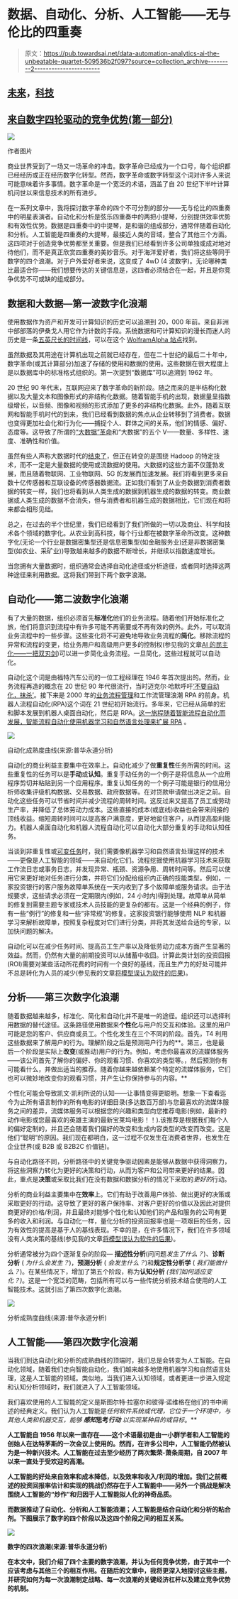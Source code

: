# 数据、自动化、分析、人工智能——无与伦比的四重奏

> 原文：<https://pub.towardsai.net/data-automation-analytics-ai-the-unbeatable-quartet-509536b2f097?source=collection_archive---------2----------------------->

## [未来](https://towardsai.net/p/category/future)，[科技](https://towardsai.net/p/category/technology)

## [来自数字四轮驱动的竞争优势(第一部分)](https://medium.com/the-innovation/tagged/strategy)

![](img/2d93bbc3bcbe916904cbe1b99fd8dad3.png)

作者图片

商业世界受到了一场又一场革命的冲击。数字革命已经成为一个口号，每个组织都已经经历或正在经历数字化转型。然而，数字革命或数字转型这个词对许多人来说可能意味着许多事情。数字革命是一个宽泛的术语，涵盖了自 20 世纪下半叶计算机问世以来信息技术的所有进步。

在一系列文章中，我将探讨数字革命的四个不可分割的部分——无与伦比的四重奏中的明星表演者。自动化和分析是弦乐四重奏中的两把小提琴，分别提供效率优势和有效性优势。数据是四重奏中的中提琴，是和谐的组成部分，通常伴随着自动化和分析。人工智能是四重奏的大提琴，最接近人类的音域，整合了其他三个方面。这四项对于创造竞争优势都至关重要。但是我们已经看到许多公司单独或成对地对待他们，而不是真正欣赏四重奏的美妙音乐。对于海洋爱好者，我们将这些等同于数字的四个浪潮。对于户外爱好者来说，这变成了 4wD (4 波数字)。无论哪种类比最适合你——我们想要传达的关键信息是，这四者必须结合在一起，并且是你竞争优势不可或缺的组成部分。

## 数据和大数据—第一波数字化浪潮

使用数据作为资产和开发可计算知识的历史可以追溯到 20，000 年前。来自非洲中部部落的伊桑戈人用它作为计数的手段。系统数据和可计算知识的漫长而迷人的历史是一条[五英尺长的时间线](https://writings.stephenwolfram.com/2011/08/advance-of-the-data-civilization-a-timeline/)，可以在这个 [WolframAlpha 站点](https://www.wolframalpha.com/docs/timeline/)找到。

虽然数据及其用途在计算机出现之前就已经存在，但在二十世纪的最后二十年中，数字革命(或其计算部分)加速了存储的使用和数据的使用。这些数据在很大程度上是以数据库中的标准格式组织的。第一次提到“数据库”可以追溯到 1962 年。

20 世纪 90 年代末，互联网迎来了数字革命的新阶段。随之而来的是半结构化数据以及大量文本和图像形式的非结构化数据。随着智能手机的出现，数据量呈指数级增长，以音频、图像和视频的形式添加了更多的非结构化数据。此外，随着互联网和智能手机时代的到来，我们已经看到数据的焦点从企业转移到了消费者。数据也变得更加社会化和行为化——捕捉个人、群体之间的关系，他们的情感、偏好、态度等。这导致了所谓的[“大数据”革命](https://hbr.org/2012/10/big-data-the-management-revolution)和“大数据”的五个 V——数量、多样性、速度、准确性和价值。

虽然有些人声称大数据时代的[结束了](https://www.kdnuggets.com/2019/07/death-big-data-multi-cloud-era.html)，但正在转变的是围绕 Hadoop 的特定技术，而不一定是大量数据的使用或流数据的使用。大数据的这些方面不仅蓬勃发展，而且随着物联网、工业物联网、5G 的发展而加速发展。我们将看到更多来自数十亿传感器和互联设备的传感器数据流。正如我们看到了从业务数据到消费者数据的转变一样，我们也将看到从人类生成的数据到机器生成的数据的转变。商业数据或人类生成的数据不会消失，但与消费者和机器生成的数据相比，它们现在和将来都会相形见绌。

总之，在过去的半个世纪里，我们已经看到了我们所做的一切以及商业、科学和技术各个领域的数字化。从农业到高科技，每个行业都在被数字革命所改变。这种数字化(无论一个行业是数据密集型还是信息密集型(如金融服务业)还是非数据密集型(如农业、采矿业))导致越来越多的数据不断增长，并继续以指数速度增长。

当您拥有大量数据时，组织通常会选择自动化途径或分析途径，或者同时选择这两种途径来利用数据。这将我们带到下两个数字浪潮。

## 自动化——第二波数字化浪潮

有了大量的数据，组织必须首先**标准化**他们的业务流程。随着他们开始标准化之旅，他们将意识到流程中有许多可能不再需要或不再有效的例外。此外，可以取消业务流程中的一些步骤。这些变化将不可避免地导致业务流程的**简化**。移除流程的异常和流程的变更，给业务用户和高级用户更多的控制权(参见我的文章[AI 的民主化——一把双刃剑](https://towardsdatascience.com/democratization-of-ai-de155f0616b5))可以进一步简化业务流程。一旦简化，这些过程就可以自动化。

自动化这个词是由福特汽车公司的一位工程经理在 1946 年首次提出的。然而，业务流程再造的概念在 20 世纪 90 年代很流行，当时迈克尔·哈默呼吁[‘不要自动化，抹杀’](https://hbr.org/1990/07/reengineering-work-dont-automate-obliterate)。接下来是 2000 年的[业务流程管理](https://www.bptrends.com/publicationfiles/06-05%20WP%20ABPMP%20Activities%20-%20Lusk%20et%20al2.pdf)和工作流管理浪潮 RPA 的前身。机器人流程自动化(RPA)这个词在 21 世纪初开始流行。多年来，它已经从简单的宏和脚本发展到机器人桌面自动化，然后是 RPA。[这一旅程随着智能流程自动化而发展，智能流程自动化使用机器学习和自然语言处理来扩展 RPA](https://www.pwc.com/us/en/services/consulting/library/unlocking-automation-value/business-processes.html) 。

![](img/18c1ec66956f735fa6bd92d0798e3115.png)

自动化成熟度曲线(来源:普华永道分析)

自动化的商业利益主要集中在效率上。自动化减少了做**重复性**任务所需的时间。这些重复性的任务可以是**手动**或**认知**。重复手动任务的一个例子是将信息从一个应用程序剪切并粘贴到另一个应用程序。重复认知任务的一个例子可能是银行的信用分析师收集评级机构数据、交易数据、政府数据等。在对贷款申请做出决定之前。自动化这些任务可以节省时间并减少流程的周转时间。这反过来又提高了员工或劳动生产率，并降低了总体劳动力成本。这些直接的成本(或底线)收益也会带来间接的顶线收益。缩短周转时间可以提高客户满意度，更好地留住客户，从而提高盈利能力。机器人桌面自动化和机器人流程自动化可以自动化大部分重复的手动和认知任务。

当谈到非重复性或[可变任务](https://hbr.org/2019/02/how-to-break-down-work-into-tasks-that-can-be-automated)时，我们需要像机器学习和自然语言处理这样的技术——更像是人工智能的领域——来自动化它们。流程挖掘使用机器学习技术来获取工作流日志或事务日志，并发现异常、瓶颈、资源争用、周转时间等。然后可以使用它来更好地对任务进行分类，并将它们分配给组织内正确的技能类型。例如，一家投资银行的客户服务故障单系统在一天内收到了多个故障单或服务请求。由于法规要求，这些请求必须在一定期限内(例如，24 小时内)得到处理。故障单从简单的修复到需要主题专家或技术人员技能的更复杂的都有。这是一个经典的例子，你有一些“例行”的修复和一些“非常规”的修复。这家投资银行能够使用 NLP 和机器学习来解析故障单，按照复杂程度对它们进行分类，并将其发送给合适的专家，以加快问题的解决。

自动化可以在减少任务时间、提高员工生产率以及降低劳动力成本方面产生显著的效益。然而，仍然有大量的前期投资可以从储蓄中收回。计算此类计划的投资回报(ROI)需要对某些活动所花费的时间有一个良好的基线，而且生产力的好处可能并不总是转化为人员的减少(参见我的文章[将模型误认为软件的后果](https://towardsdatascience.com/consequences-of-mistaking-models-for-software-94d813f115f5))。

## 分析——第三次数字化浪潮

随着数据越来越多，标准化、简化和自动化并不是唯一的途径。组织还可以选择利用数据的替代途径。这条路径使用数据来**个性化**与用户的交互和体验。这里的用户可能是您的客户、供应商或员工。个性化发生在三个不同的阶段。首先，T4 利用这些数据来了解用户的行为。理解阶段之后是预测用户行为的**。第三，也是最后一个阶段是实际上**改变**(或推动)用户的行为。例如，考虑你最喜欢的流媒体服务——该公司首先了解你的偏好、你的观看习惯、你喜欢的类型等。，然后预测你有可能看什么，并做出适当的推荐。随着你越来越依赖某个特定的流媒体服务，它们也可以微妙地改变你的观看习惯，并产生让你保持参与的内容。**

个性化可能会导致凯文·凯利所说的认知——让事情变得更聪明。想象一下查看迄今为止所有语言制作的所有电影的详细目录(多达数百万部)与您最喜欢的流媒体服务之间的差异，流媒体服务可以根据您的兴趣和类型向您推荐电影(例如，最新的动作电影或您最喜欢的英雄主演的最新宝莱坞电影！！).该推荐是根据我们每个人的偏好定制的，并且还会随着我们偏好的改变和生成内容类型的改变而改变。这是他们“聪明”的原因。我们现在都明白，这一过程不仅发生在消费者世界，也发生在企业世界(或 B2B 或 B2B2C 价值链)。

与自动化路径不同，分析路径中的关键竞争驱动因素是能够从数据中获得洞察力，将这些洞察力转化为更好的决策和行动，从而为客户和公司带来更好的结果。因此，重点是**决策**或采取比我们在没有数据和数据分析的情况下采取的*更好的*行动。

分析的商业利益主要集中在**效率**上。它们有助于改善用户体验、做出更好的决策或采取更好的行动。这导致了更好的客户保持率、对客户更好的价值以及因此对提供商更好的价格/利润，并且最终对能够个性化和认知他们的产品和服务的公司有更多的收入和利润。与自动化一样，量化分析的投资回报率也是一项艰巨的任务，因为有效性的提高是基于人的基线表现。不幸的是，在许多情况下，我们在许多领域没有人类决策的基线(参见我的文章[将模型误认为软件的后果](https://towardsdatascience.com/consequences-of-mistaking-models-for-software-94d813f115f5))。

分析通常被分为四个逐渐复杂的阶段— **描述性分析**(问问题*发生了什么？*)、**诊断分析** ( *为什么会发生？*)，**预测分析** ( *会发生什么？*)和**规定性分析学** ( *我们能做什么？*)。在某些情况下，增加了第五个阶段，称为**认知分析** *(我们如何适应变化？)*。这是一个宽泛的范畴，包括所有可以与一些传统分析技术结合使用的人工智能技术。这就引出了第四次数字化浪潮。

![](img/9aeffab0b904bd9c42d1cd7c5dc30ffb.png)

分析成熟度曲线(来源:普华永道分析)

## 人工智能——第四次数字化浪潮

当我们到达自动化和分析的成熟曲线的顶端时，我们总是会转变为人工智能。在自动化领域，随着我们走向智能自动化，我们越来越多地使用机器学习和自然语言处理，这是人工智能的领域。类似地，当我们进入认知领域，或者更进一步进入规定和认知分析领域时，我们就进入了人工智能领域。

我们喜欢使用的人工智能的定义是斯图尔特·拉塞尔和彼得·诺维格在他们的书中阐述的经典定义。我们认为人工智能是*任何软件系统或代理，它位于一个环境中，与其他人类和机器交互，能够* ***感知*******思考*******行动*** *以实现某种目的或目标*。**

**人工智能自 1956 年以来一直存在——这个术语最初是由一小群学者和人工智能的创始人在达特茅斯的一次会议上使用的。然而，在许多公司中，人工智能仍然被认为是一种新兴技术。人工智能在过去至少经历了两次繁荣-萧条周期，自 2007 年以来一直处于受欢迎的高潮。**

**人工智能的好处来自效率和成本降低，以及效率和收入/利润的增加。我们之前概述的投资回报率估计和实现的挑战仍然存在于人工智能中——另外一个挑战是解决围绕人工智能的“炒作”和归因于人工智能拟人化的神奇品质。**

**而数据推动了自动化、分析和人工智能浪潮；人工智能是结合自动化和分析的粘合剂。下图展示了数字的四个阶段以及这四个阶段之间的相互关系。**

**![](img/150d4d23db0fba8f6e9a2759c0c6939f.png)**

**数字的四次浪潮(来源:普华永道分析)**

**在本文中，我们介绍了四个主要的数字浪潮，并认为任何竞争优势，由于其中一个应该考虑与其他三个的相互作用。在随后的文章中，我将更深入地探讨这些主题，并研究如何为每一次浪潮制定战略、每一次浪潮的关键经济杠杆以及建立竞争优势的机制。**
